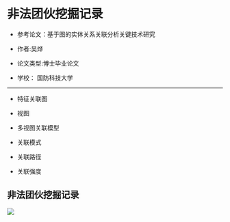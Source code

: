 # 非法团伙挖掘记录

* 参考论文：基于图的实体关系关联分析关键技术研究

* 作者:吴烨

* 论文类型:博士毕业论文

* 学校： 国防科技大学
------

* 特征关联图

* 视图

* 多视图关联模型

* 关联模式

* 关联路径

* 关联强度

## 非法团伙挖掘记录

![](http://ouzh4pejg.bkt.clouddn.com/%E9%9D%9E%E6%B3%95%E5%9B%A2%E4%BC%99%E7%A4%BA%E6%84%8F.jpg)


